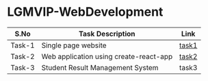 # LGMVIP-WebDevelopment

| S.No | Task Description | Link | 
|------|--------------|------|
|Task-1|Single page website|[task1](https://ruchita-jain.github.io/LGMVIP-WebDevelopment/TASK-1/)|
|Task-2|Web application using create-react-app|[task2](https://2wn10.csb.app/)|
|Task-3|Student Result Management System|task3|
